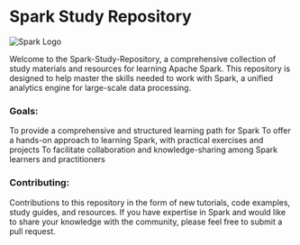 # Spark Study Repository
![Spark Logo](https://www.databricks.com/wp-content/uploads/2019/02/spark-white.png)

Welcome to the Spark-Study-Repository, a comprehensive collection of study materials and resources for learning Apache Spark. This repository is designed to help  master the skills needed to work with Spark, a unified analytics engine for large-scale data processing.

### Goals:

To provide a comprehensive and structured learning path for Spark
To offer a hands-on approach to learning Spark, with practical exercises and projects
To facilitate collaboration and knowledge-sharing among Spark learners and practitioners

### Contributing:

Contributions to this repository in the form of new tutorials, code examples, study guides, and resources. If you have expertise in Spark and would like to share your knowledge with the community, please feel free to submit a pull request.